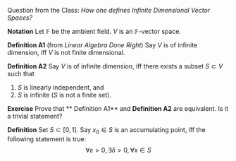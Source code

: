 Question from the Class: *How one defines Infinite Dimensional Vector Spaces?*

**Notation** Let $\mathbb F$ be the ambient field. $V$ is an $\mathbb F$-vector space. 

**Definition A1** (from *Linear Algebra Done Right*) Say $V$ is of infinite dimension, iff $V$ is not finite dimensional.

**Definition A2** Say $V$ is of infinite dimension, iff there exists a subset $S\subset V$ such that 

1. $S$ is linearly independent, and
2. $S$ is infinite ($S$ is not a finite set). 

**Exercise** Prove that ** Definition A1** and **Definition A2** are equivalent. Is it a trivial statement? 

**Definition** Set $S\subset [0,1]$. Say $x_0\in S$ is an accumulating point, iff the following statement is true: 
$$
\forall \varepsilon>0, \exists \delta>0, \forall x\in S 
$$